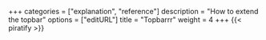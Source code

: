 +++
categories = ["explanation", "reference"]
description = "How to extend the topbar"
options = ["editURL"]
title = "Topbarrr"
weight = 4
+++
{{< piratify >}}